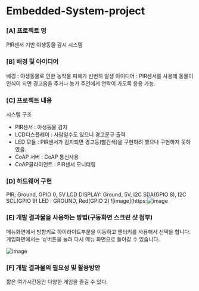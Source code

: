 # Embedded-System-project
### [A] 프로젝트 명
PIR센서 기반 야생동물 감시 시스템
### [B] 배경 및 아이디어
배경 : 야생동물로 인한 농작물 피해가 빈번히 발생
아이디어 : PIR센서를 사용해 동물이 인식이 되면 경고음을
주거나 농가 주인에게 연락이 가도록 응용 가능. 
### [C] 프로젝트 내용
시스템 구조
 - PIR센서 : 야생동물 감지
 - LCD디스플레이 :  사람일수도 있으니 경고문구 출력
 - LED 모듈 :  PIR센서가 감지되면 경고등(빨간색)을 구현하려 했으나 구현하지 못하       였음.
 - CoAP 서버 :  CoAP 통신사용
 - CoAP클라이언트 :  PIR센서 모니터링

### [D] 하드웨어 구현
PIR; Ground, GPIO 0, 5V
LCD DISPLAY: Ground, 5V, I2C SDA(GPIO 8), I2C SCL(GPIO 9)
LED : GROUND, Red(GPIO 2)
![image](https:![image](https://user-images.githubusercontent.com/87258864/147630515-dd4e19e2-25da-4fe0-962d-7af2c23b145e.png)



### [E] 개발 결과물을 사용하는 방법(구동화면 스크린 샷 첨부)

메뉴화면에서 방향키로 하이라이트부분을 이동하고 엔터키를 사용해서 선택을 합니다.
게임화면에서는 ‘q’버튼을 눌러 다시 메뉴 화면으로 돌아갈 수 있습니다.
 
 ![image](https://user-images.githubusercontent.com/86523413/144700104-4328b239-d889-4562-bac7-b45e024fe7b1.png)

### [F] 개발 결과물의 필요성 및 활용방안
짧은 여가시간동안 다양한 게임을 즐길 수 있다.
